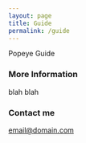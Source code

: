 ```yaml
---
layout: page
title: Guide
permalink: /guide
---
```


Popeye Guide

### More Information

blah blah

### Contact me

[email@domain.com](mailto:email@domain.com)
